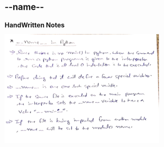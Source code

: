 # --name--

## HandWritten Notes
<p align="center">
<img src="./1.jpg" alt="Page 1" width="800"/>
<p\>
